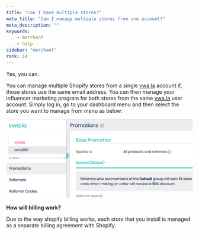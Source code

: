 ```yaml
---
title: "Can I have multiple stores?"
meta_title: "Can I manage multiple stores from one account?"
meta_description: ""
keywords:
    - merchant
    - help
sidebar: "merchant"
rank: 14
---
```


Yes, you can.

You can manage multiple Shopify stores from a single [vwa.la](http://vwa.la) account if, those stores use the same email address. You can then manage your influencer marketing program for both stores from the same [vwa.la](http://vwa.la) user account. Simply log in, go to your dashboard menu and then select the store you want to manage from menu as below:

![](/images/merchant/2017-08-29-17-59-58.png)

**How will billing work?**

Due to the way shopify billing works, each store that you install is managed as a separate billing agreement with Shopify.